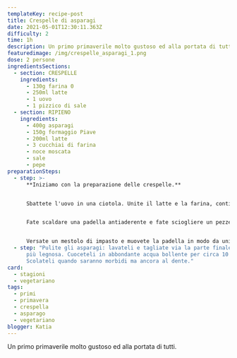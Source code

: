 ```yaml
---
templateKey: recipe-post
title: Crespelle di asparagi
date: 2021-05-01T12:30:11.363Z
difficulty: 2
time: 1h
description: Un primo primaverile molto gustoso ed alla portata di tutti.
featuredimage: /img/crespelle_asparagi_1.png
dose: 2 persone
ingredientsSections:
  - section: CRESPELLE
    ingredients:
      - 130g farina 0
      - 250ml latte
      - 1 uovo
      - 1 pizzico di sale
  - section: RIPIENO
    ingredients:
      - 400g asparagi
      - 150g formaggio Piave
      - 200ml latte
      - 3 cucchiai di farina
      - noce moscata
      - sale
      - pepe
preparationSteps:
  - step: >-
      **Iniziamo con la preparazione delle crespelle.**


      Sbattete l'uovo in una ciotola. Unite il latte e la farina, continuando a mescolare con le fruste per non far creare dei grumi. Aggiungete un pizzico di sale.


      Fate scaldare una padella antiaderente e fate sciogliere un pezzetto di burro. Se preferite, potete aggiungere un filo d'olio in sostituzione del burro.


      Versate un mestolo di impasto e muovete la padella in modo da uniformare lo spessore. Girate la crespella appena il bordo inizia a cambiare colore. Dopo qualche minuto rimuovetela dalla padella e procedete con le altre.
  - step: "Pulite gli asparagi: lavateli e tagliate via la parte finale del gambo,
      più legnosa. Cuoceteli in abbondante acqua bollente per circa 10 minuti.
      Scolateli quando saranno morbidi ma ancora al dente."
card:
  - stagioni
  - vegetariano
tags:
  - primi
  - primavera
  - crespella
  - asparago
  - vegetariano
blogger: Katia
---
```

Un primo primaverile molto gustoso ed alla portata di tutti.
